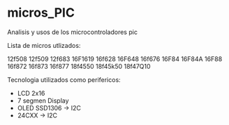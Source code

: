 # micros_PIC
Analisis y usos de los microcontroladores pic

Lista de micros utlizados:

  12f508
  12f509
  12f683
  16F1619
  16f628
  16F648
  16f676
  16F84
  16F84A
  16F88
  16f872
  16f873
  16f877
  18f4550
  18f45k50
  18f47Q10
   

Tecnologia utilizados como perifericos:

  - LCD 2x16
  - 7 segmen Display
  - OLED SSD1306 -> I2C
  - 24CXX -> I2C
  
